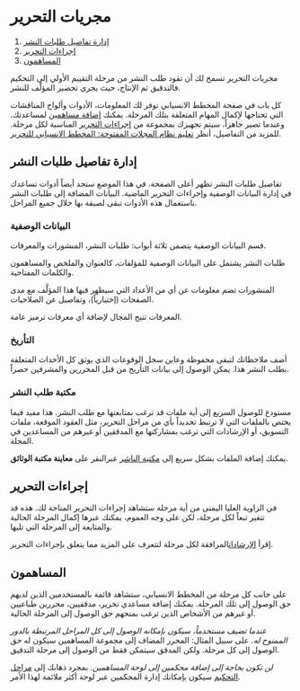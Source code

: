﻿# مجريات التحرير

1. [إدارة تفاصيل طلبات النشر](editorial-workflow#manage-submission-details)
1. [إجراءات التحرير](editorial-workflow#editorial-actions)
1. [المساهمون](editorial-workflow#participants)

مجريات التحرير تسمح لك أن تقود طلب النشر من مرحلة التقييم الأولي إلى التحكيم فالتدقيق ثم الإنتاج، حيث يجري تحضير المؤلَّف للنشر.

كل باب في صفحة المخطط الانسيابي توفر لك المعلومات، الأدوات وألواح المناقشات التي تحتاجها لإكمال المهام المتعلقة بتلك المرحلة. يمكنك [إضافة مساهمين](editorial-workflow#participants) لمساعدتك. وعندما تصير جاهزاً، سيتم تجهيزك بمجموعة من [إجراءات التحرير](editorial-workflow#editorial-actions) المناسبة لكل مرحلة. للمزيد من التفاصيل، أنظر [تعليم نظام المجلات المفتوحة: المخطط الانسيابي للتحرير](https://docs.pkp.sfu.ca/learning-ojs/ar/editorial-workflow).

## <a name="manage-submission-details"></a>إدارة تفاصيل طلبات النشر

تفاصيل طلبات النشر تظهر أعلى الصفحة. في هذا الموضع ستجد أيضاً أدوات تساعدك في إدارة البيانات الوصفية وإجراءات التحرير الماضية. البيانات المضافة إلى طلبات النشر باستعمال هذه الأدوات تبقى لصيقة بها خلال جميع المراحل.

### <a name="metadata"></a>البيانات الوصفية

قسم البيانات الوصفية يتضمن ثلاثة أبواب: طلبات النشر، المنشورات والمعرفات.

طلبات النشر يشتمل على البيانات الوصفية للمؤلفات، كالعنوان والملخص والمساهمون والكلمات المفتاحية.

المنشورات تضم معلومات عن أي من الأعداد التي سيظهر فيها هذا المؤلَّف مع مدى الصفحات (إختيارياً)، وتفاصيل عن الصلاحيات.

المعرفات تتيح المجال لإضافة أي معرفات ترميز عامة.

### <a name="editorial-history"></a>التأريخ

أضف ملاحظاتك لتبقى محفوظة وعاين سجل الوقوعات الذي يوثق كل الأحداث المتعلقة بطلب النشر هذا. يمكن الوصول إلى بيانات التأريخ من قبل المحررين والمشرفين حصراً.

### <a name="submission-library"></a>مكتبة طلب النشر

مستودع للوصول السريع إلى أية ملفات قد ترغب بمتابعتها مع طلب النشر. هذا مفيد فيما يختص بالملفات التي لا ترتبط تحديداً بأي من مراحل التحرير، مثل العقود الموقعة، ملفات التسويق، أو الإرشادات التي ترغب بمشاركتها مع المدققين أو غيرهم من المساعدين في المجلة.

يمكنك إضافة الملفات بشكل سريع إلى [مكتبة الناشر](settings/workflow-settings#publisher) عبرالنقر على **معاينة مكتبة الوثائق**.

## <a name="editorial-actions"></a> إجراءات التحرير

في الزاوية العليا اليمنى من أية مرحلة ستشاهد إجراءات التحرير المتاحة لك. هذه قد تتغير تبعاً لكل مرحلة، لكن على وجه العموم، يمكنك عبرها إكمال المرحلة الحالية والمتابعة إلى المرحلة التي تليها.

إقرأ [الإرشادات](https://docs.pkp.sfu.ca/learning-ojs/ar/editorial-workflow)المرافقة لكل مرحلة لتتعرف على المزيد مما يتعلق بإجراءات التحرير.

## <a name="participants"></a>المساهمون

على جانب كل مرحلة من المخطط الانسيابي، ستشاهد قائمة بالمستخدمين الذين لديهم حق الوصول إلى تلك المرحلة. يمكنك إضافة مساعدي تحرير، مدققيين، محررين طباعيين أو غيرهم من الأشخاص الذين ترغب بمنحهم حق الوصول إلى المرحلة الحالية.

*عندما تضيف مستخدماً، سيكون بإمكانه الوصول إلى كل المراحل المرتبطة بالدور الممنوح له*. على سبيل المثال: المحرر المضاف إلى مجموعة المساهمين سيكون له حق الوصول إلى كل مرحلة. ولكن المدقق سيتمكن فقط من الوصول إلى مرحلة التدقيق.

*لن تكون بحاجة إلى إضافة محكمين إلى لوحة المساهمين.* بمجرد ذهابك إلى [مراحل التحكيم](editorial-workflow/review) سيكون بإمكانك إدارة المحكمين عبر لوحة أكثر ملائمة لهذا الأمر.
